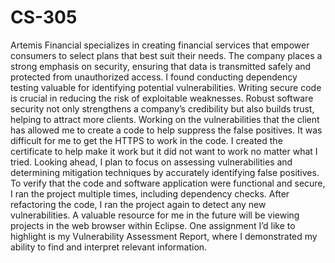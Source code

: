 # CS-305
Artemis Financial specializes in creating financial services that empower consumers to select plans that best suit their needs. The company places a strong emphasis on security, ensuring that data is transmitted safely and protected from unauthorized access. I found conducting dependency testing valuable for identifying potential vulnerabilities. Writing secure code is crucial in reducing the risk of exploitable weaknesses. Robust software security not only strengthens a company’s credibility but also builds trust, helping to attract more clients.
Working on the vulnerabilities that the client has allowed me to create a code to help suppress the false positives. It was difficult for me to get the HTTPS to work in the code. I created the certificate to help make it work but it did not want to work no matter what I tried. Looking ahead, I plan to focus on assessing vulnerabilities and determining mitigation techniques by accurately identifying false positives.
To verify that the code and software application were functional and secure, I ran the project multiple times, including dependency checks. After refactoring the code, I ran the project again to detect any new vulnerabilities. A valuable resource for me in the future will be viewing projects in the web browser within Eclipse. One assignment I’d like to highlight is my Vulnerability Assessment Report, where I demonstrated my ability to find and interpret relevant information.
